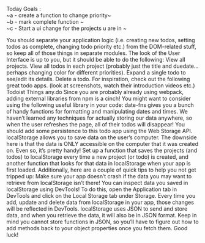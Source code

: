 Today Goals :   
~a - create a function to change priority~  
~b - mark complete function  ~  
~c - Start a ui change for the projects u are in ~

You should separate your application logic (i.e. creating new todos, setting todos as complete, changing todo priority etc.) from the DOM-related stuff, so keep all of those things in separate modules.
The look of the User Interface is up to you, but it should be able to do the following:
View all projects.
View all todos in each project (probably just the title and duedate… perhaps changing color for different priorities).
Expand a single todo to see/edit its details.
Delete a todo.
For inspiration, check out the following great todo apps. (look at screenshots, watch their introduction videos etc.)
Todoist
Things
any.do
Since you are probably already using webpack, adding external libraries from npm is a cinch! You might want to consider using the following useful library in your code:
date-fns gives you a bunch of handy functions for formatting and manipulating dates and times.
We haven’t learned any techniques for actually storing our data anywhere, so when the user refreshes the page, all of their todos will disappear! You should add some persistence to this todo app using the Web Storage API.
localStorage allows you to save data on the user’s computer. The downside here is that the data is ONLY accessible on the computer that it was created on. Even so, it’s pretty handy! Set up a function that saves the projects (and todos) to localStorage every time a new project (or todo) is created, and another function that looks for that data in localStorage when your app is first loaded. Additionally, here are a couple of quick tips to help you not get tripped up:
Make sure your app doesn’t crash if the data you may want to retrieve from localStorage isn’t there!
You can inspect data you saved in localStorage using DevTools! To do this, open the Application tab in DevTools and click on the Local Storage tab under Storage. Every time you add, update and delete data from localStorage in your app, those changes will be reflected in DevTools.
localStorage uses JSON to send and store data, and when you retrieve the data, it will also be in JSON format. Keep in mind you cannot store functions in JSON, so you’ll have to figure out how to add methods back to your object properties once you fetch them. Good luck!